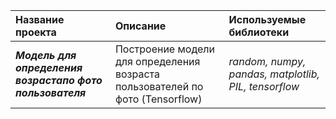 | Название проекта | Описание | Используемые библиотеки | 
| :---------------------- | :---------------------- | :---------------------- |
| <strong><em>Модель для определения возрастапо фото пользователя</em></strong> | Построение модели для определения возраста пользователей по фото (Tensorflow)| *random, numpy, pandas, matplotlib, PIL, tensorflow* |
